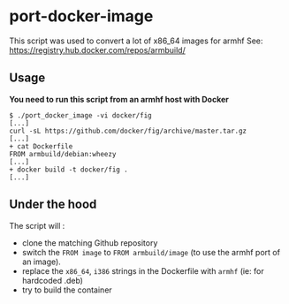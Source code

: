 port-docker-image
=================

This script was used to convert a lot of x86_64 images for armhf
See: https://registry.hub.docker.com/repos/armbuild/

Usage
-----

**You need to run this script from an armhf host with Docker**

    $ ./port_docker_image -vi docker/fig
    [...]
    curl -sL https://github.com/docker/fig/archive/master.tar.gz
    [...]
    + cat Dockerfile
    FROM armbuild/debian:wheezy
    [...]
    + docker build -t docker/fig .
    [...]

Under the hood
--------------

The script will :

- clone the matching Github repository
- switch the `FROM image` to `FROM armbuild/image` (to use the armhf port of an image).
- replace the `x86_64`, `i386` strings in the Dockerfile with `armhf` (ie: for hardcoded .deb)
- try to build the container
